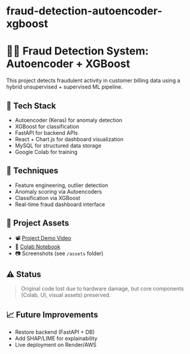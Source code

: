 # fraud-detection-autoencoder-xgboost
# 🕵️‍♂️ Fraud Detection System: Autoencoder + XGBoost

This project detects fraudulent activity in customer billing data using a hybrid unsupervised + supervised ML pipeline.

## 🔧 Tech Stack
- Autoencoder (Keras) for anomaly detection
- XGBoost for classification
- FastAPI for backend APIs
- React + Chart.js for dashboard visualization
- MySQL for structured data storage
- Google Colab for training

## 🧠 Techniques
- Feature engineering, outlier detection
- Anomaly scoring via Autoencoders
- Classification via XGBoost
- Real-time fraud dashboard interface

## 📸 Project Assets
- 📽️ [Project Demo Video](https://drive.google.com/drive/folders/17jdNjRD4BqEQRXw37AlmMxQeIKJeOE1E)
- 🧾 [Colab Notebook](https://colab.research.google.com/drive/YOUR_NOTEBOOK_ID)
- 📷 Screenshots (see `/assets` folder)

## ⚠️ Status
> Original code lost due to hardware damage, but core components (Colab, UI, visual assets) preserved.

## 📈 Future Improvements
- Restore backend (FastAPI + DB)
- Add SHAP/LIME for explainability
- Live deployment on Render/AWS
